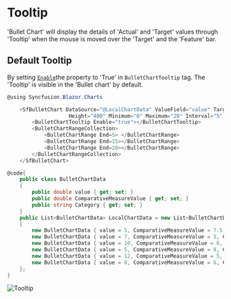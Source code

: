 # Tooltip

<!-- markdownlint-disable MD036 -->

'Bullet Chart' will display the details of 'Actual' and 'Target' values through 'Tooltip' when the mouse is moved over the 'Target' and the 'Feature' bar.

## Default Tooltip

By setting [`Enable`](https://help.syncfusion.com/cr/blazor/Syncfusion.Blazor.Charts.BulletChartTooltip.html#Syncfusion_Blazor_Charts_BulletChartTooltip_Enable)the property to 'True' in `BulletChartTooltip` tag. The 'Tooltip' is visible in the 'Bullet chart' by default.

```csharp
@using Syncfusion.Blazor.Charts

    <SfBulletChart DataSource="@LocalChartData" ValueField="value" TargetField="ComparativeMeasureValue" CategoryField="Category"
                    Height="400" Minimum="0" Maximum="20" Interval="5" LabelFormat="{value}%" Title="Profit in Percentage">
        <BulletChartTooltip Enable="true"></BulletChartTooltip>
        <BulletChartRangeCollection>
            <BulletChartRange End=5> </BulletChartRange>
            <BulletChartRange End=15></BulletChartRange>
            <BulletChartRange End=20></BulletChartRange>
        </BulletChartRangeCollection>
    </SfBulletChart>

@code{
    public class BulletChartData
    {
        public double value { get; set; }
        public double ComparativeMeasureValue { get; set; }
        public string Category { get; set; }
    }
    public List<BulletChartData> LocalChartData = new List<BulletChartData>
    {
        new BulletChartData { value = 5, ComparativeMeasureValue = 7.5, Category = "2001" },
        new BulletChartData { value = 7, ComparativeMeasureValue = 5, Category = "2002" },
        new BulletChartData { value = 10, ComparativeMeasureValue = 6, Category = "2003" },
        new BulletChartData { value = 5, ComparativeMeasureValue = 8, Category = "2004" },
        new BulletChartData { value = 12, ComparativeMeasureValue = 5, Category = "2005" },
        new BulletChartData { value = 8, ComparativeMeasureValue = 6, Category = "2006" }
    };
}
```

![Tooltip](images/default-tool-tip.png)